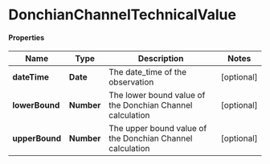 # DonchianChannelTechnicalValue

#### Properties
Name | Type | Description | Notes
------------ | ------------- | ------------- | -------------
**dateTime** | **Date** | The date_time of the observation | [optional] 
**lowerBound** | **Number** | The lower bound value of the Donchian Channel calculation | [optional] 
**upperBound** | **Number** | The upper bound value of the Donchian Channel calculation | [optional] 




